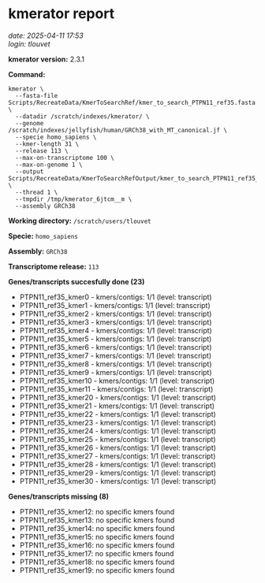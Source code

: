 # kmerator report
*date: 2025-04-11 17:53*  
*login: tlouvet*

**kmerator version:** 2.3.1

**Command:**

```
kmerator \
  --fasta-file Scripts/RecreateData/KmerToSearchRef/kmer_to_search_PTPN11_ref35.fasta \
  --datadir /scratch/indexes/kmerator/ \
  --genome /scratch/indexes/jellyfish/human/GRCh38_with_MT_canonical.jf \
  --specie homo_sapiens \
  --kmer-length 31 \
  --release 113 \
  --max-on-transcriptome 100 \
  --max-on-genome 1 \
  --output Scripts/RecreateData/KmerToSearchRefOutput/kmer_to_search_PTPN11_ref35_output \
  --thread 1 \
  --tmpdir /tmp/kmerator_6jtcm__m \
  --assembly GRCh38
```

**Working directory:** `/scratch/users/tlouvet`

**Specie:** `homo_sapiens`

**Assembly:** `GRCh38`

**Transcriptome release:** `113`

**Genes/transcripts succesfully done (23)**

- PTPN11_ref35_kmer0 - kmers/contigs: 1/1 (level: transcript)
- PTPN11_ref35_kmer1 - kmers/contigs: 1/1 (level: transcript)
- PTPN11_ref35_kmer2 - kmers/contigs: 1/1 (level: transcript)
- PTPN11_ref35_kmer3 - kmers/contigs: 1/1 (level: transcript)
- PTPN11_ref35_kmer4 - kmers/contigs: 1/1 (level: transcript)
- PTPN11_ref35_kmer5 - kmers/contigs: 1/1 (level: transcript)
- PTPN11_ref35_kmer6 - kmers/contigs: 1/1 (level: transcript)
- PTPN11_ref35_kmer7 - kmers/contigs: 1/1 (level: transcript)
- PTPN11_ref35_kmer8 - kmers/contigs: 1/1 (level: transcript)
- PTPN11_ref35_kmer9 - kmers/contigs: 1/1 (level: transcript)
- PTPN11_ref35_kmer10 - kmers/contigs: 1/1 (level: transcript)
- PTPN11_ref35_kmer11 - kmers/contigs: 1/1 (level: transcript)
- PTPN11_ref35_kmer20 - kmers/contigs: 1/1 (level: transcript)
- PTPN11_ref35_kmer21 - kmers/contigs: 1/1 (level: transcript)
- PTPN11_ref35_kmer22 - kmers/contigs: 1/1 (level: transcript)
- PTPN11_ref35_kmer23 - kmers/contigs: 1/1 (level: transcript)
- PTPN11_ref35_kmer24 - kmers/contigs: 1/1 (level: transcript)
- PTPN11_ref35_kmer25 - kmers/contigs: 1/1 (level: transcript)
- PTPN11_ref35_kmer26 - kmers/contigs: 1/1 (level: transcript)
- PTPN11_ref35_kmer27 - kmers/contigs: 1/1 (level: transcript)
- PTPN11_ref35_kmer28 - kmers/contigs: 1/1 (level: transcript)
- PTPN11_ref35_kmer29 - kmers/contigs: 1/1 (level: transcript)
- PTPN11_ref35_kmer30 - kmers/contigs: 1/1 (level: transcript)


**Genes/transcripts missing (8)**

- PTPN11_ref35_kmer12: no specific kmers found
- PTPN11_ref35_kmer13: no specific kmers found
- PTPN11_ref35_kmer14: no specific kmers found
- PTPN11_ref35_kmer15: no specific kmers found
- PTPN11_ref35_kmer16: no specific kmers found
- PTPN11_ref35_kmer17: no specific kmers found
- PTPN11_ref35_kmer18: no specific kmers found
- PTPN11_ref35_kmer19: no specific kmers found
